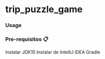 # trip_puzzle_game
### Usage 

### Pre-requisitos 📋

Instalar JDK15
Instalar de IntelliJ IDEA
Gradle